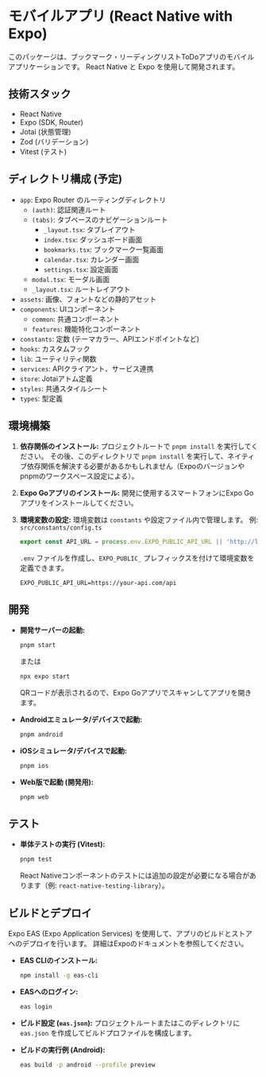 # モバイルアプリ (React Native with Expo)

このパッケージは、ブックマーク・リーディングリストToDoアプリのモバイルアプリケーションです。
React Native と Expo を使用して開発されます。

## 技術スタック

- React Native
- Expo (SDK, Router)
- Jotai (状態管理)
- Zod (バリデーション)
- Vitest (テスト)

## ディレクトリ構成 (予定)

- `app`: Expo Router のルーティングディレクトリ
  - `(auth)`: 認証関連ルート
  - `(tabs)`: タブベースのナビゲーションルート
    - `_layout.tsx`: タブレイアウト
    - `index.tsx`: ダッシュボード画面
    - `bookmarks.tsx`: ブックマーク一覧画面
    - `calendar.tsx`: カレンダー画面
    - `settings.tsx`: 設定画面
  - `modal.tsx`: モーダル画面
  - `_layout.tsx`: ルートレイアウト
- `assets`: 画像、フォントなどの静的アセット
- `components`: UIコンポーネント
  - `common`: 共通コンポーネント
  - `features`: 機能特化コンポーネント
- `constants`: 定数 (テーマカラー、APIエンドポイントなど)
- `hooks`: カスタムフック
- `lib`: ユーティリティ関数
- `services`: APIクライアント、サービス連携
- `store`: Jotaiアトム定義
- `styles`: 共通スタイルシート
- `types`: 型定義

## 環境構築

1. **依存関係のインストール:**
   プロジェクトルートで `pnpm install` を実行してください。
   その後、このディレクトリで `pnpm install` を実行して、ネイティブ依存関係を解決する必要があるかもしれません（Expoのバージョンやpnpmのワークスペース設定による）。

2. **Expo Goアプリのインストール:**
   開発に使用するスマートフォンにExpo Goアプリをインストールしてください。

3. **環境変数の設定:**
   環境変数は `constants` や設定ファイル内で管理します。
   例: `src/constants/config.ts`
   ```typescript
   export const API_URL = process.env.EXPO_PUBLIC_API_URL || 'http://localhost:3001/api';
   ```
   `.env` ファイルを作成し、`EXPO_PUBLIC_` プレフィックスを付けて環境変数を定義できます。
   ```env
   EXPO_PUBLIC_API_URL=https://your-api.com/api
   ```

## 開発

- **開発サーバーの起動:**
  ```bash
  pnpm start
  ```
  または
  ```bash
  npx expo start
  ```
  QRコードが表示されるので、Expo Goアプリでスキャンしてアプリを開きます。

- **Androidエミュレータ/デバイスで起動:**
  ```bash
  pnpm android
  ```

- **iOSシミュレータ/デバイスで起動:**
  ```bash
  pnpm ios
  ```

- **Web版で起動 (開発用):**
  ```bash
  pnpm web
  ```

## テスト

- **単体テストの実行 (Vitest):**
  ```bash
  pnpm test
  ```
  React Nativeコンポーネントのテストには追加の設定が必要になる場合があります（例: `react-native-testing-library`）。

## ビルドとデプロイ

Expo EAS (Expo Application Services) を使用して、アプリのビルドとストアへのデプロイを行います。
詳細はExpoのドキュメントを参照してください。

- **EAS CLIのインストール:**
  ```bash
  npm install -g eas-cli
  ```

- **EASへのログイン:**
  ```bash
  eas login
  ```

- **ビルド設定 (`eas.json`):**
  プロジェクトルートまたはこのディレクトリに `eas.json` を作成してビルドプロファイルを構成します。

- **ビルドの実行例 (Android):**
  ```bash
  eas build -p android --profile preview
  ```

